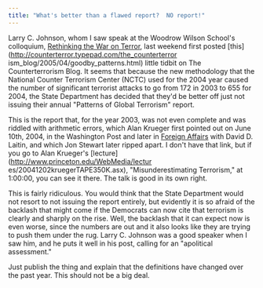 ```yaml
---
title: "What's better than a flawed report?  NO report!"
---
```

Larry C. Johnson, whom I saw speak at the Woodrow Wilson School's colloquium,
[Rethinking the War on Terror](http://www.wws.princeton.edu/pcpia/), last
weekend first posted [this](http://counterterror.typepad.com/the_counterterror
ism_blog/2005/04/goodby_patterns.html) little tidbit on The Counterterrorism
Blog. It seems that because the new methodology that the National Counter
Terrorism Center (NCTC) used for the 2004 year caused the number of
significant terrorist attacks to go from 172 in 2003 to 655 for 2004, the
State Department has decided that they'd be better off just not issuing their
annual "Patterns of Global Terrorism" report.

  
This is the report that, for the year 2003, was not even complete and was
riddled with arithmetic errors, which Alan Krueger first pointed out on June
10th, 2004, in the Washington Post and later in [Foreign
Affairs](http://www.irs.princeton.edu/krueger/terrorism1.html) with David D.
Laitin, and which Jon Stewart later ripped apart. I don't have that link, but
if you go to Alan Krueger's [lecture](http://www.princeton.edu/WebMedia/lectur
es/20041202kruegerTAPE350K.asx), "Misunderestimating Terrorism," at 1:00:00,
you can see it there. The talk is good in its own right.

  
This is fairly ridiculous. You would think that the State Department would not
resort to not issuing the report entirely, but evidently it is so afraid of
the backlash that might come if the Democrats can now cite that terrorism is
clearly and sharply on the rise. Well, the backlash that it can expect now is
even worse, since the numbers are out and it also looks like they are trying
to push them under the rug. Larry C. Johnson was a good speaker when I saw
him, and he puts it well in his post, calling for an "apolitical assessment."

  
Just publish the thing and explain that the definitions have changed over the
past year. This should not be a big deal.

